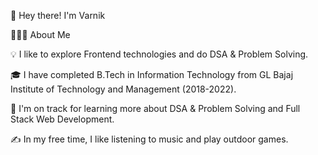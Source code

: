 👋  Hey there! I'm Varnik

👨🏻‍💻  About Me

💡  I like to explore Frontend technologies and do DSA & Problem Solving.

🎓  I have completed B.Tech in Information Technology from GL Bajaj Institute of Technology and Management (2018-2022).

🌱  I'm on track for learning more about DSA & Problem Solving and Full Stack Web Development.

✍️  In my free time, I like listening to music and play outdoor games. 

